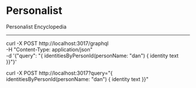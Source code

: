 # Personalist

Personalist Encyclopedia

---

curl -X POST http://localhost:3017/graphql \
   -H "Content-Type: application/json" \
   -d '{"query": "{ identitiesByPersonId(personName: \"dan\") { identity text }}"}' 

curl -X POST http://localhost:3017?query="{ identitiesByPersonId(personName: \"dan\") { identity text }}"